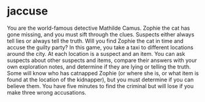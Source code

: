 # jaccuse

You are the world-famous detective Mathilde Camus. Zophie the cat has gone missing, and you must sift through the clues. Suspects either always tell lies or always tell the truth. Will you find Zophie the cat in time and accuse the guilty party?
In this game, you take a taxi to different locations around the city. At each location is a suspect and an item. You can ask suspects about other suspects and items, compare their answers with your own exploration notes, and determine if they are lying or telling the truth. Some will know who has catnapped Zophie (or where she is, or what item is found at the location of the kidnapper), but you must determine if you can believe them. You have five minutes to find the criminal but will lose if you make three wrong accusations.